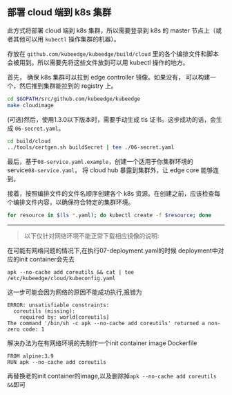 ## 部署 cloud 端到 k8s 集群

此方式将部署 cloud 端到 k8s 集群，所以需要登录到 k8s 的 master 节点上（或者其他可以用 `kubectl` 操作集群的机器）。

存放在 `github.com/kubeedge/kubeedge/build/cloud` 里的各个编排文件和脚本会被用到。所以需要先将这些文件放到可以用 kubectl 操作的地方。

首先， 确保 k8s 集群可以拉到 edge controller 镜像。如果没有， 可以构建一个，然后推到集群能拉到的 registry 上。

```bash
cd $GOPATH/src/github.com/kubeedge/kubeedge
make cloudimage
```

(可选)然后，使用1.3.0以下版本时，需要手动生成 tls 证书。这步成功的话，会生成 `06-secret.yaml`。

```bash
cd build/cloud
../tools/certgen.sh buildSecret | tee ./06-secret.yaml
```

最后，基于`08-service.yaml.example`，创建一个适用于你集群环境的 service`08-service.yaml`，
将 cloud hub 暴露到集群外，让 edge core 能够连到。

接着，按照编排文件的文件名顺序创建各个 k8s 资源。在创建之前，应该检查每个编排文件内容，以确保符合特定的集群环境。

```bash
for resource in $(ls *.yaml); do kubectl create -f $resource; done
```

---
> 以下仅针对网络环境不能正常下载相应镜像的说明:

在可能有网络问题的情况下,在执行07-deployment.yaml的时候
deployment中对应的init container会先去
```
apk --no-cache add coreutils && cat | tee /etc/kubeedge/cloud/kubeconfig.yaml
```
这一步可能会因为网络的原因不能成功执行,报错为
```
ERROR: unsatisfiable constraints:
  coreutils (missing):
    required by: world[coreutils]
The command '/bin/sh -c apk --no-cache add coreutils' returned a non-zero code: 1
```

解决办法为在有网络环境的先制作一个init container image
Dockerfile
```
FROM alpine:3.9
RUN apk --no-cache add coreutils
```
再替换老的init container的image,以及删除掉`apk --no-cache add coreutils &&`即可
